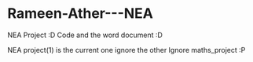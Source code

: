 # Rameen-Ather---NEA
NEA Project :D
Code and the word document :D

NEA project(1) is the current one ignore the other
Ignore maths_project :P
